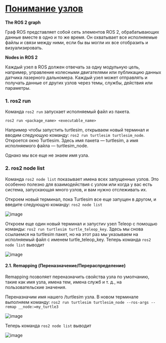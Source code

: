 # [Понимание узлов](https://docs.ros.org/en/rolling/Tutorials/Beginner-CLI-Tools/Understanding-ROS2-Nodes/Understanding-ROS2-Nodes.html)

**The ROS 2 graph**

Граф ROS представляет собой сеть элементов ROS 2, обрабатывающих данные вместе в одно и то же время. Он охватывает все исполняемые файлы и связи между ними, если бы вы могли их все отобразить и визуализировать.

**Nodes in ROS 2**

Каждый узел в ROS должен отвечать за одну модульную цель, например, управление колесными двигателями или публикацию данных датчика лазерного дальномера. Каждый узел может отправлять и получать данные от других узлов через темы, службы, действия или параметры.

### 1. ros2 run

Команда `ros2 run` запускает исполняемый файл из пакета. 

`ros2 run <package_name> <executable_name>`

Например чтобы запустить turtlesim, открываем новый терминал и вводим следующую команду: `ros2 run turtlesim turtlesim_node`. Откроется окно Turtlesim. Здесь имя пакета — turtlesim, а имя исполняемого файла — turtlesim_node.

Однако мы все еще не знаем имя узла.

### 2. ros2 node list

Команда `ros2 node list` показывает имена всех запущенных узлов. Это особенно полезно для взаимодействия с узлом или когда у вас есть система, запускающая много узлов, и вам нужно отслеживать их.

Откроем новый терминал, пока Turtlesim все еще запущен в другом, и введите следующую команду: `ros2 node list`

![image](https://github.com/user-attachments/assets/e2ccc94c-1ed3-406f-b316-fd126bdcd8c4)

Откроем еще один новый терминал и запустиv узел Teleop с помощью команды: `ros2 run turtlesim turtle_teleop_key`. Здесь мы снова ссылаемся на turtlesim пакет, но на этот раз мы указываем на исполняемый файл с именем turtle_teleop_key.
Теперь команда `ros2 node list` выводит 

![image](https://github.com/user-attachments/assets/4cdd8fe4-ce5f-4a5a-9ea5-5378067cd176)

#### 2.1. Remapping (Переназначение/Перераспределение)

Remapping позволяет переназначить свойства узла по умолчанию, такие как имя узла, имена тем, имена служб и т. д., на пользовательские значения.

Переназначим имя нашего /turtlesim узла. В новом терминале выполняем команду: `ros2 run turtlesim turtlesim_node --ros-args --remap __node:=my_turtle3`

![image](https://github.com/user-attachments/assets/88b36c13-03d0-42b3-bf4d-ecf19d2caa2e)

Теперь команда `ros2 node list` выводит 

![image](https://github.com/user-attachments/assets/b58b4c20-ebda-4ec2-9515-780017c0b6ac)
